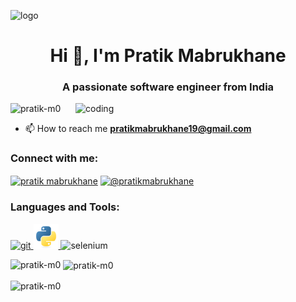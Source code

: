 ![logo](https://github.com/Pratik-M0/Pratik-M0/blob/main/Banner.jpg)

<h1 align="center">Hi 👋, I'm Pratik Mabrukhane</h1>
<h3 align="center">A passionate software engineer from India</h3>

<img align="right" alt="coding" width="400" src="https://camo.githubusercontent.com/24c6287be76c155a12345cb131d1379589070ec28c94088f4582f19d3a1865e9/68747470733a2f2f6d69726f2e6d656469756d2e636f6d2f76322f726573697a653a6669743a313237322f312a5a53566d57476363317765454e6230536861775778772e676966">

<p align="left"> <img src="https://komarev.com/ghpvc/?username=pratik-m0&label=Profile%20views&color=0e75b6&style=flat" alt="pratik-m0" /> </p>


- 📫 How to reach me **pratikmabrukhane19@gmail.com**

<h3 align="left">Connect with me:</h3>
<p align="left">
<a href="https://linkedin.com/in/pratik mabrukhane" target="blank"><img align="center" src="https://raw.githubusercontent.com/rahuldkjain/github-profile-readme-generator/master/src/images/icons/Social/linked-in-alt.svg" alt="pratik mabrukhane" height="30" width="40" /></a>
<a href="https://www.hackerearth.com/@pratikmabrukhane" target="blank"><img align="center" src="https://raw.githubusercontent.com/rahuldkjain/github-profile-readme-generator/master/src/images/icons/Social/hackerearth.svg" alt="@pratikmabrukhane" height="30" width="40" /></a>
</p>

<h3 align="left">Languages and Tools:</h3>
<p align="left"> <a href="https://git-scm.com/" target="_blank" rel="noreferrer"> <img src="https://www.vectorlogo.zone/logos/git-scm/git-scm-icon.svg" alt="git" width="40" height="40"/>  </a> <a href="https://www.python.org" target="_blank" rel="noreferrer"> <img src="https://raw.githubusercontent.com/devicons/devicon/master/icons/python/python-original.svg" alt="python" width="40" height="40"/> </a> <img src="https://raw.githubusercontent.com/detain/svg-logos/780f25886640cef088af994181646db2f6b1a3f8/svg/selenium-logo.svg" alt="selenium" width="40" height="40"/> </a> </p>

<p><img align="left" src="https://github-readme-stats.vercel.app/api/top-langs?username=pratik-m0&show_icons=true&locale=en&layout=compact" alt="pratik-m0" /></p>

<p>&nbsp;<img align="center" src="https://github-readme-stats.vercel.app/api?username=pratik-m0&show_icons=true&locale=en" alt="pratik-m0" /></p>

<p><img align="center" src="https://github-readme-streak-stats.herokuapp.com/?user=pratik-m0&" alt="pratik-m0" /></p>

